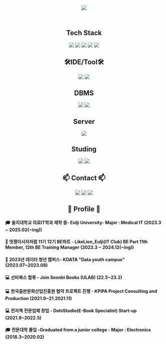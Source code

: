 <div align="center">
    <img src="https://capsule-render.vercel.app/api?type=soft&color=auto&height=200&section=header&text=Welcome%20to-nl-Choi%20Kyungtae's%20github.&fontSize=50" />
    <p><br/></p>
  
  <div>
      <h2 style="text-align: center;">Tech Stack</h2>
      <img src="https://img.shields.io/badge/Java-ED8B00?style=for-the-badge&logo=openjdk&logoColor=white/">
      <img src="https://img.shields.io/badge/Springboot-6DB33F?style=for-the-badge&logo=springboot&logoColor=white"/>
      <img src="https://img.shields.io/badge/Spring-6DB33F?style=for-the-badge&logo=spring&logoColor=white/">
      <img src="https://img.shields.io/badge/Python-3776AB?style=for-the-badge&logo=python&logoColor=white/">
      <img src="https://img.shields.io/badge/R-276DC3?style=for-the-badge&logo=r&logoColor=white/">
  </div>

  <div>
      <h2 style="text-align: center;">🛠IDE/Tool🛠</h2>
      <img src="https://img.shields.io/badge/Eclipse-2C2255?style=for-the-badge&logo=eclipse&logoColor=white/">
      <img src="https://img.shields.io/badge/IntelliJ_IDEA-000000.svg?style=for-the-badge&logo=intellij-idea&logoColor=white/">
  </div>
  
  <div>
      <h2 style="text-align: center;">DBMS </h2>
      <img src="https://img.shields.io/badge/MySQL-00000F?style=for-the-badge&logo=mysql&logoColor=white/">
      <img src="https://img.shields.io/badge/H2-00000F?style=for-the-badge&logo=h2l&logoColor=white/">
  </div>
  
  <div>
      <h2 style="text-align: center;">Server </h2>
      <img src="https://img.shields.io/badge/Linux-FCC624?style=for-the-badge&logo=linux&logoColor=black/">
  </div>
    
  <div>
      <h2 style="text-align: center;">Studing </h2>
      <img src="https://img.shields.io/badge/NCP-03C75A?style=for-the-badge&logo=naver&logoColor=black/">
      <img src="https://img.shields.io/badge/AWS-232F3E?style=for-the-badge&logo=amazonwebservices&logoColor=black/">
  </div>

   <div>
      <h2 style="text-align: center;">📫 Contact 📫</h2>
      <a href="https://dohi-blog.tistory.com/68"><img src="https://img.shields.io/badge/Tistory-000000?style=for-the-badge&logo=tistory&logoColor=white/"></a>  
      <a href="https://www.instagram.com/rudxofj/"><img src="https://img.shields.io/badge/Instagram-E4405F?style=for-the-badge&logo=instagram&logoColor=white/"></a>
      <a href="mailto:kmam147@gmail.com"><img src="https://img.shields.io/badge/kmam147@gmail.com-D14836?style=for-the-badge&logo=gmail&logoColor=white"/></a>
   </div>
   <div>
       <h2 align="center">👟 Profile 👟</h2>
        <h4 align="left"> 🎓 을지대학교 의료IT학과 재학 중- Eulji University- Major : Medical IT (2023.3 ~ 2025.02(~ing)) </h4>
        <h4 align="left"> 📖 멋쟁이사자처럼 11기 12기 BE파트 - LikeLion_Eulji(IT Club) BE Part 11th Member, 12th BE Training Manager (2023.3 ~ 2024.12(~ing)) </h4>
        <h4 align="left"> 📖 2023년 데이터 청년 캠퍼스- KDATA "Data youth campus" (2023.07~2023.08) </h4>
        <h4 align="left"> 💻 선비북스 합류 - Join Seonbi Books (ULAB) (22.5~23.2) </h4>
        <h4 align="left"> 💻 한국출판문화산업진흥원 협약 프로젝트 진행 - KPIPA Project Consulting and Production (2021.9~21.2021.11) </h4>
        <h4 align="left"> 💻 전자책 전문업체 창업 - DohiStudio(E-Book Specialist) Start-up (2021.9~2022.5)  </h4>
        <h4 align="left"> 🎓 전문대학 졸업 -Graduated from a junior college - Major : Electronics (2018.3~2020.02) </h4>
   </div>
</div>


